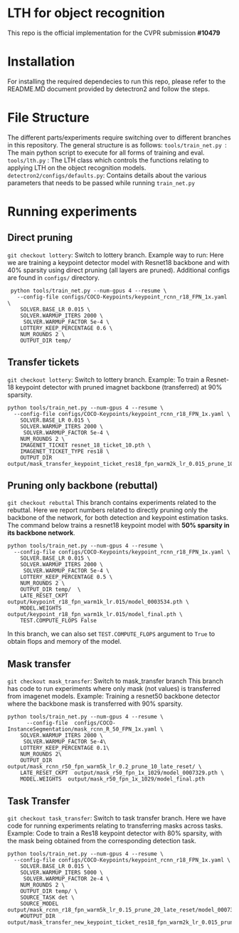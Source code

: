 # LTH for object recognition
This repo is the official implementation for the CVPR submission **#10479**

# Installation
For installing the required dependecies to run this repo, please refer to the README.MD document provided by detectron2 and follow the steps. 

# File Structure
The different parts/experiments require switching over to different branches in this repository. The general structure is as follows:
```tools/train_net.py ```:  The main python script to execute for all forms of training and eval. 
```tools/lth.py``` : The LTH class which controls the functions relating to applying LTH on the object recognition models. 
```detectron2/configs/defaults.py```: Contains details about the various parameters that needs to be passed while running ```train_net.py```

# Running experiments
## Direct pruning
```git checkout lottery```: Switch to lottery branch.
Example way to run: 
Here we are training a keypoint detector model with Resnet18 backbone and  with 40% sparsity using direct pruning (all layers are pruned). 
Additional configs are found in ```configs/``` directory.

```
 python tools/train_net.py --num-gpus 4 --resume \
   --config-file configs/COCO-Keypoints/keypoint_rcnn_r18_FPN_1x.yaml \
 	SOLVER.BASE_LR 0.015 \
 	SOLVER.WARMUP_ITERS 2000 \
 	 SOLVER.WARMUP_FACTOR 5e-4 \
 	LOTTERY_KEEP_PERCENTAGE 0.6 \
 	NUM_ROUNDS 2 \
 	OUTPUT_DIR temp/
```


## Transfer tickets
```git checkout lottery```: Switch to lottery branch.
Example:
To train a Resnet-18 keypoint detector with pruned imagnet backbone (transferred) at 90% sparsity. 

```
python tools/train_net.py --num-gpus 4 --resume \
  --config-file configs/COCO-Keypoints/keypoint_rcnn_r18_FPN_1x.yaml \
	SOLVER.BASE_LR 0.015 \
	SOLVER.WARMUP_ITERS 2000 \
	 SOLVER.WARMUP_FACTOR 5e-4 \
	NUM_ROUNDS 2 \
	IMAGENET_TICKET resnet_18_ticket_10.pth \
	IMAGENET_TICKET_TYPE res18 \
	OUTPUT_DIR output/mask_transfer_keypoint_ticket_res18_fpn_warm2k_lr_0.015_prune_10
```
## Pruning only backbone (rebuttal)
```git checkout rebuttal```
This branch contains experiments related to the rebuttal. 
Here we report numbers related to directly pruning only the backbone of the network, for both detection and keypoint estimation tasks. 
The command below trains a resnet18 keypoint model with **50% sparsity in its backbone network**.
```
python tools/train_net.py --num-gpus 4 --resume \
  --config-file configs/COCO-Keypoints/keypoint_rcnn_r18_FPN_1x.yaml \
	SOLVER.BASE_LR 0.015 \
	SOLVER.WARMUP_ITERS 2000 \
	 SOLVER.WARMUP_FACTOR 5e-4 \
	LOTTERY_KEEP_PERCENTAGE 0.5 \
	NUM_ROUNDS 2 \
	OUTPUT_DIR temp/  \
	LATE_RESET_CKPT  output/keypoint_r18_fpn_warm1k_lr.015/model_0003534.pth \
	MODEL.WEIGHTS  output/keypoint_r18_fpn_warm1k_lr.015/model_final.pth \
	TEST.COMPUTE_FLOPS False
```
In this branch, we can also set ```TEST.COMPUTE_FLOPS``` argument to ```True``` to obtain flops and memory of the model. 

## Mask transfer
```git checkout mask_transfer```: Switch to mask_transfer branch
This branch has code to run experiments where only mask (not values) is transferred from imagenet models. 
Example: Training a resnet50 backbone detector where the backbone mask is transferred with 90% sparsity. 
```
python tools/train_net.py --num-gpus 4 --resume \
      --config-file  configs/COCO-InstanceSegmentation/mask_rcnn_R_50_FPN_1x.yaml \
	SOLVER.WARMUP_ITERS 2000 \
	 SOLVER.WARMUP_FACTOR 5e-4\
	LOTTERY_KEEP_PERCENTAGE 0.1\
	NUM_ROUNDS 2\
	OUTPUT_DIR output/mask_rcnn_r50_fpn_warm5k_lr_0.2_prune_10_late_reset/ \
	LATE_RESET_CKPT  output/mask_r50_fpn_1x_1029/model_0007329.pth \
	MODEL.WEIGHTS  output/mask_r50_fpn_1x_1029/model_final.pth
```
## Task Transfer
```git checkout task_transfer```: Switch to task transfer branch. 
Here we have code for running experiments relating to transferring masks across tasks. 
Example:
Code to train a Res18 keypoint detector with 80% sparsity, with the mask being obtained from the corresponding detection task. 
```
python tools/train_net.py --num-gpus 4 --resume \
  --config-file configs/COCO-Keypoints/keypoint_rcnn_r18_FPN_1x.yaml \
	SOLVER.BASE_LR 0.015 \
	SOLVER.WARMUP_ITERS 5000 \
	 SOLVER.WARMUP_FACTOR 2e-4 \
	NUM_ROUNDS 2 \
	OUTPUT_DIR temp/ \
	SOURCE_TASK det \
	SOURCE_MODEL  output/mask_rcnn_r18_fpn_warm5k_lr_0.15_prune_20_late_reset/model_0007329.pth
	#OUTPUT_DIR output/mask_transfer_new_keypoint_ticket_res18_fpn_warm2k_lr_0.015_prune_40/
```

